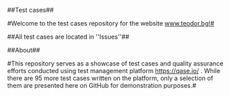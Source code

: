##Test cases##

#Welcome to the test cases repository for the website www.teodor.bg!#

##All test cases are located in ''Issues''##

##About##

#This repository serves as a showcase of test cases and quality assurance efforts conducted using test management platform https://qase.io/ . While there are 95 more test cases written on the platform, only a selection of them are presented here on GitHub for demonstration purposes.#

